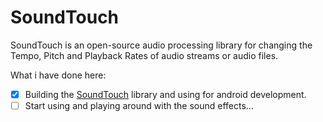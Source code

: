 # SoundTouch
SoundTouch is an open-source audio processing library for changing the Tempo, Pitch and Playback Rates of audio streams or audio files.

What i have done here:
- [X] Building the [SoundTouch](https://www.surina.net/soundtouch) library and using for android development.
- [ ] Start using and playing around with the sound effects...

